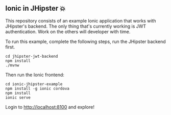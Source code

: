 ## Ionic in JHipster 💥

This repository consists of an example Ionic application that works with JHipster's backend. The only thing that's currently working is JWT authentication. Work on the others will developer with time.

To run this example, complete the following steps, run the JHipster backend first.

```
cd jhipster-jwt-backend
npm install
./mvnw
```

Then run the Ionic frontend:


```
cd ionic-jhipster-example
npm install -g ionic cordova
npm install
ionic serve
```

Login to <http://localhost:8100> and explore!
